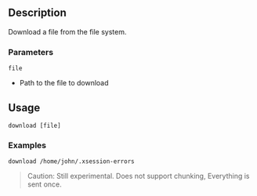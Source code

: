## Description
Download a file from the file system.

### Parameters
`file`
 * Path to the file to download

## Usage

```
download [file]
```

### Examples

```
download /home/john/.xsession-errors
```

> Caution: Still experimental. Does not support chunking, Everything is sent once.
